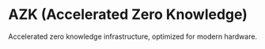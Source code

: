 # AZK (Accelerated Zero Knowledge)

Accelerated zero knowledge infrastructure, optimized for modern hardware.